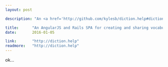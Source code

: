 ```yaml
---
layout: post

description: "An <a href='http://github.com/kylesb/diction.help#dictionhelp'>open-source</a>, single-page web application for creating, and sharing collections of vocabulary words (i.e. lists) from Oxford's Dictionary API."

title: 		"An AngularJS and Rails SPA for creating and sharing vocabulary lists"
date:   	2016-01-05

link: 		"http://diction.help"
readmore:	"http://diction.help"
---
```


ok...
